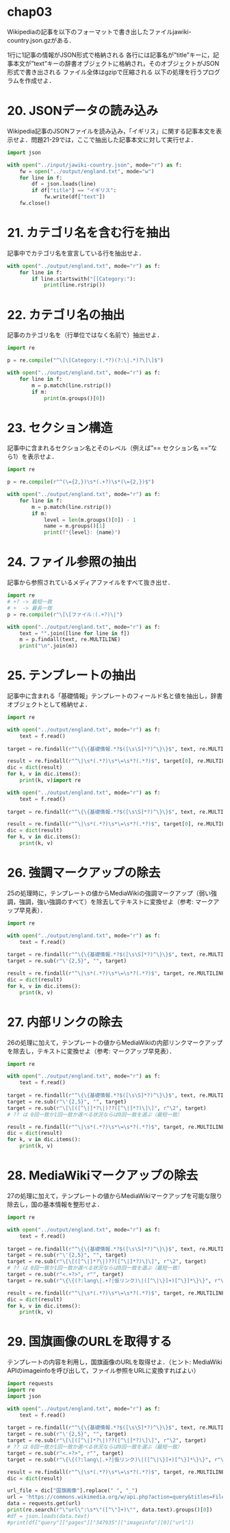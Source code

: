# chap03
Wikipediaの記事を以下のフォーマットで書き出したファイルjawiki-country.json.gzがある．

1行に1記事の情報がJSON形式で格納される
各行には記事名が”title”キーに，記事本文が”text”キーの辞書オブジェクトに格納され，そのオブジェクトがJSON形式で書き出される
ファイル全体はgzipで圧縮される
以下の処理を行うプログラムを作成せよ．

# 20. JSONデータの読み込み 
Wikipedia記事のJSONファイルを読み込み，「イギリス」に関する記事本文を表示せよ．問題21-29では，ここで抽出した記事本文に対して実行せよ．
```python
import json

with open("../input/jawiki-country.json", mode="r") as f:
    fw = open("../output/england.txt", mode="w")
    for line in f:
        df = json.loads(line)
        if df["title"] == "イギリス":
            fw.write(df["text"])
    fw.close()
```

# 21. カテゴリ名を含む行を抽出 
記事中でカテゴリ名を宣言している行を抽出せよ．
```python
with open("../output/england.txt", mode="r") as f:
    for line in f:
        if line.startswith("[[Category:"):
            print(line.rstrip())
```

# 22. カテゴリ名の抽出 
記事のカテゴリ名を（行単位ではなく名前で）抽出せよ．
```python
import re

p = re.compile("^\[\[Category:(.*?)(?:\|.*)?\]\]$")

with open("../output/england.txt", mode="r") as f:
    for line in f:
        m = p.match(line.rstrip())
        if m:
            print(m.groups()[0])
```

# 23. セクション構造 
記事中に含まれるセクション名とそのレベル（例えば”== セクション名 ==”なら1）を表示せよ．

```python
import re

p = re.compile(r"^(\={2,})\s*(.+?)\s*(\={2,})$")

with open("../output/england.txt", mode="r") as f:
    for line in f:
        m = p.match(line.rstrip())
        if m:
            level = len(m.groups()[0]) - 1
            name = m.groups()[1]
            print(f"{level}: {name}")
```

# 24. ファイル参照の抽出 
記事から参照されているメディアファイルをすべて抜き出せ．

```python
import re
# +? -> 最短一致
# +  -> 最長一致
p = re.compile(r"\[\[ファイル:(.+?)\|")

with open("../output/england.txt", mode="r") as f:
    text = "".join([line for line in f])
    m = p.findall(text, re.MULTILINE)
    print("\n".join(m))
```

# 25. テンプレートの抽出 
記事中に含まれる「基礎情報」テンプレートのフィールド名と値を抽出し，辞書オブジェクトとして格納せよ．
```python
import re

with open("../output/england.txt", mode="r") as f:
    text = f.read()
    
target = re.findall(r"^\{\{基礎情報.*?$([\s\S]*?)^\}\}$", text, re.MULTILINE)

result = re.findall(r"^\|\s*(.*?)\s*\=\s*?(.*?)$", target[0], re.MULTILINE)
dic = dict(result)
for k, v in dic.items():
    print(k, v)import re

with open("../output/england.txt", mode="r") as f:
    text = f.read()
    
target = re.findall(r"^\{\{基礎情報.*?$([\s\S]*?)^\}\}$", text, re.MULTILINE)

result = re.findall(r"^\|\s*(.*?)\s*\=\s*?(.*?)$", target[0], re.MULTILINE)
dic = dict(result)
for k, v in dic.items():
    print(k, v)
```

# 26. 強調マークアップの除去 
25の処理時に，テンプレートの値からMediaWikiの強調マークアップ（弱い強調，強調，強い強調のすべて）を除去してテキストに変換せよ（参考: マークアップ早見表）．
```python
import re

with open("../output/england.txt", mode="r") as f:
    text = f.read()
    
target = re.findall(r"^\{\{基礎情報.*?$([\s\S]*?)^\}\}$", text, re.MULTILINE)[0]
target = re.sub(r"\'{2,5}", "", target)

result = re.findall(r"^\|\s*(.*?)\s*\=\s*?(.*?)$", target, re.MULTILINE)
dic = dict(result)
for k, v in dic.items():
    print(k, v)

````

# 27. 内部リンクの除去 
26の処理に加えて，テンプレートの値からMediaWikiの内部リンクマークアップを除去し，テキストに変換せよ（参考: マークアップ早見表）．
```python
import re

with open("../output/england.txt", mode="r") as f:
    text = f.read()
    
target = re.findall(r"^\{\{基礎情報.*?$([\s\S]*?)^\}\}$", text, re.MULTILINE)[0]
target = re.sub(r"\'{2,5}", "", target)
target = re.sub(r"\[\[([^\|]*?\|)??([^\|]*?)\]\]", r"\2", target)
# ?? は 0回一致か1回一致か選べる状況ならば0回一致を選ぶ（最短一致）

result = re.findall(r"^\|\s*(.*?)\s*\=\s*?(.*?)$", target, re.MULTILINE)
dic = dict(result)
for k, v in dic.items():
    print(k, v)
```

# 28. MediaWikiマークアップの除去 
27の処理に加えて，テンプレートの値からMediaWikiマークアップを可能な限り除去し，国の基本情報を整形せよ．
```python
import re

with open("../output/england.txt", mode="r") as f:
    text = f.read()
    
target = re.findall(r"^\{\{基礎情報.*?$([\s\S]*?)^\}\}$", text, re.MULTILINE)[0]
target = re.sub(r"\'{2,5}", "", target)
target = re.sub(r"\[\[([^\|]*?\|)??([^\|]*?)\]\]", r"\2", target)
# ?? は 0回一致か1回一致か選べる状況ならば0回一致を選ぶ（最短一致）
target = re.sub(r"<.+?>", r"", target)
target = re.sub(r"\{\{(?:lang\|.+?|仮リンク)\|([^\|\}]+)[^\}]*\}\}", r"\1", target)

result = re.findall(r"^\|\s*(.*?)\s*\=\s*?(.*?)$", target, re.MULTILINE)
dic = dict(result)
for k, v in dic.items():
    print(k, v)

```


# 29. 国旗画像のURLを取得する 
テンプレートの内容を利用し，国旗画像のURLを取得せよ．（ヒント: MediaWiki APIのimageinfoを呼び出して，ファイル参照をURLに変換すればよい）
```python
import requests
import re
import json

with open("../output/england.txt", mode="r") as f:
    text = f.read()
    
target = re.findall(r"^\{\{基礎情報.*?$([\s\S]*?)^\}\}$", text, re.MULTILINE)[0]
target = re.sub(r"\'{2,5}", "", target)
target = re.sub(r"\[\[([^\|]*?\|)??([^\|]*?)\]\]", r"\2", target)
# ?? は 0回一致か1回一致か選べる状況ならば0回一致を選ぶ（最短一致）
target = re.sub(r"<.+?>", r"", target)
target = re.sub(r"\{\{(?:lang\|.+?|仮リンク)\|([^\|\}]+)[^\}]*\}\}", r"\1", target)

result = re.findall(r"^\|\s*(.*?)\s*\=\s*?(.*?)$", target, re.MULTILINE)
dic = dict(result)

url_file = dic["国旗画像"].replace(" ", "_")
url = 'https://commons.wikimedia.org/w/api.php?action=query&titles=File:' + url_file + '&prop=imageinfo&iiprop=url&format=json'
data = requests.get(url)
print(re.search(r"\"url\":\s*\"([^\"]+)\"", data.text).groups()[0])
#df = json.loads(data.text)
#print(df["query"]["pages"]["347935"]["imageinfo"][0]["url"])
```